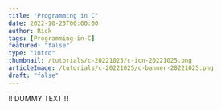 ```yaml
---
title: "Programming in C"
date: 2022-10-25T00:00:00
author: Rick
tags: [Programming-in-C]
featured: "false"
type: "intro"
thumbnail: /tutorials/c-20221025/c-icn-20221025.png
articleImage: /tutorials/c-20221025/c-banner-20221025.png
draft: "false"
---
```


!! DUMMY TEXT !!
